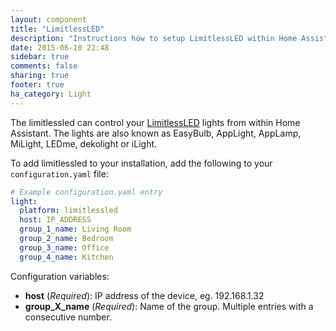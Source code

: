 ```yaml
---
layout: component
title: "LimitlessLED"
description: "Instructions how to setup LimitlessLED within Home Assistant."
date: 2015-06-10 22:48
sidebar: true
comments: false
sharing: true
footer: true
ha_category: Light
---
```



The limitlessled can control your [LimitlessLED](http://www.limitlessled.com/) lights from within Home Assistant. The lights are also known as EasyBulb, AppLight, AppLamp, MiLight, LEDme, dekolight or iLight.

To add limitlessled to your installation, add the following to your `configuration.yaml` file:

```yaml
# Example configuration.yaml entry
light:
  platform: limitlessled
  host: IP_ADDRESS
  group_1_name: Living Room
  group_2_name: Bedroom
  group_3_name: Office
  group_4_name: Kitchen
```

Configuration variables:

- **host** (*Required*): IP address of the device, eg. 192.168.1.32
- **group_X_name** (*Required*): Name of the group. Multiple entries with a consecutive number.
